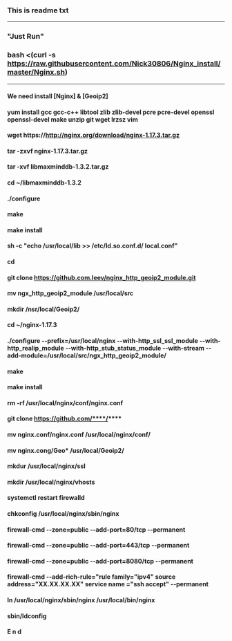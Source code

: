 ###  This is readme txt ###
---------------------------------------------------------------------------------------------------------------------------------------------------
### "Just Run" ###    

### bash <(curl -s https://raw.githubusercontent.com/Nick30806/Nginx_install/master/Nginx.sh) ###

---------------------------------------------------------------------------------------------------------------------------------------------------

#### We need install [Nginx] & [Geoip2]

#### yum install gcc gcc-c++ libtool zlib zlib-devel pcre pcre-devel openssl openssl-devel make unzip git wget lrzsz vim

#### wget https://http://nginx.org/download/nginx-1.17.3.tar.gz

#### tar -zxvf nginx-1.17.3.tar.gz

#### tar -xvf libmaxminddb-1.3.2.tar.gz

#### cd ~/libmaxminddb-1.3.2

#### ./configure

#### make

#### make install

#### sh -c "echo /usr/local/lib >> /etc/ld.so.conf.d/ local.conf"

#### cd

#### git clone https://github.com.leev/nginx_http_geoip2_module.git

#### mv ngx_http_geoip2_module /usr/local/src

#### mkdir /nsr/local/Geoip2/

#### cd ~/nginx-1.17.3

#### ./configure --prefix=/usr/local/nginx --with-http_ssl_ssl_module --with-http_realip_module --with-http_stub_status_module --with-stream --add-module=/usr/local/src/ngx_http_geoip2_module/

#### make

#### make install

#### rm -rf /usr/local/nginx/conf/nginx.conf

#### git clone https://github.com/****/****

#### mv nginx.conf/nginx.conf /usr/local/nginx/conf/

#### mv nginx.cong/Geo* /usr/local/Geoip2/

#### mkdur /usr/local/nginx/ssl

#### mkdir /usr/local/nginx/vhosts

#### systemctl restart firewalld

#### chkconfig /usr/local/nginx/sbin/nginx

#### firewall-cmd --zone=public --add-port=80/tcp --permanent

#### firewall-cmd --zone=public --add-port=443/tcp --permanent

#### firewall-cmd --zone=public --add-port=8080/tcp --permanent

#### firewall-cmd --add-rich-rule="rule family="ipv4" source address="XX.XX.XX.XX" service name ="ssh accept" --permanent

#### ln /usr/local/nginx/sbin/nginx /usr/local/bin/nginx

#### sbin/ldconfig

#### E n d ####
